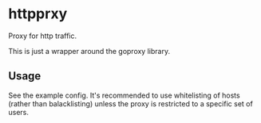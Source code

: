 # httpprxy
Proxy for http traffic.

This is just a wrapper around the goproxy library.

## Usage

See the example config. It's recommended to use whitelisting of hosts (rather than balacklisting) unless the proxy is
restricted to a specific set of users.
